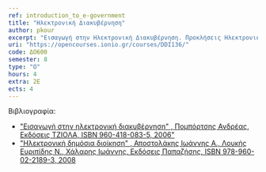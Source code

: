 ```yaml
---
ref: introduction_to_e-government
title: "Ηλεκτρονική Διακυβέρνηση"
author: pkour
excerpt: "Εισαγωγή στην Ηλεκτρονική Διακυβέρνηση. Προκλήσεις Ηλεκτρονικής Διακυβέρνησης και Εισαγωγή στην Ηλεκτρονική Δημόσια Διοίκηση. Εσωτερικά Πληροφοριακά Συστήματα Δημόσιας Διοίκησης. Εξωστρεφή Πληροφοριακά Συστήματα Δημόσιας Διοίκησης. Πλαίσιο Πιστοποίησης Δημόσιων Διαδικτυακών Τόπων. Ηλεκτρονική Δημοκρατία και Ηλεκτρονικές Προμήθειες. Διαλειτουργικότητα Συστημάτων και Ηλεκτρονική Διακυβέρνηση. Ανασχεδιασμός επιχειρηματικών διαδικασιών και Ηλεκτρονική Διακυβέρνηση. Πλαίσιο Ψηφιακής Αυθεντικοποίησης και Ηλεκτρονική Διακυβέρνηση. Καινοτόμες μορφές ηλεκτρονικής διακυβέρνησης. Μελέτες Περίπτωσης ηλεκτρονικής διακυβέρνησης"
uri: "https://opencourses.ionio.gr/courses/DDI136/"
code: ΔΟ600
semester: 8
type: "Ο"
hours: 4
extra: 2Ε
ects: 4
---
```



Βιβλιογραφία: 
  - ["Εισαγωγή στην ηλεκτρονική διακυβέρνηση" , Πομπόρτσης Ανδρέας, Εκδόσεις ΤΖΙΟΛΑ, ISBN 960-418-083-5, 2006"](https://service.eudoxus.gr/search/#a/id:18548975/0)
  - ["Ηλεκτρονική δημόσια διοίκηση" , Αποστολάκης Ιωάννης Α., Λουκής Ευριπίδης Ν., Χάλαρης Ιωάννης, Εκδόσεις Παπαζήσης, ISBN 978-960-02-2189-3, 2008](https://service.eudoxus.gr/search/#a/id:30127/0)
  

